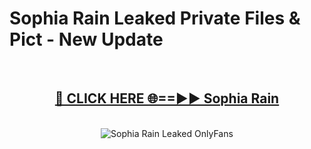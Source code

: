 # Sophia Rain Leaked Private Files & Pict - New Update
<br>
<div align="center">
<h2><a href="https://mediafilles.blogspot.com/?title=Sophia_Rain" rel="nofollow">🔴 CLICK HERE 🌐==►► Sophia Rain</a></h2>
<br>
<a href="https://mediafilles.blogspot.com/?title=Sophia_Rain" rel="nofollow" data-target="animated-image.originalLink"><img src="https://i.ibb.co.com/WyWwxjT/player-gif2.gif" alt="Sophia Rain Leaked OnlyFans" style="max-width: 100%; display: inline-block;" data-target="animated-image.originalImage"></a>
</div>
<br>